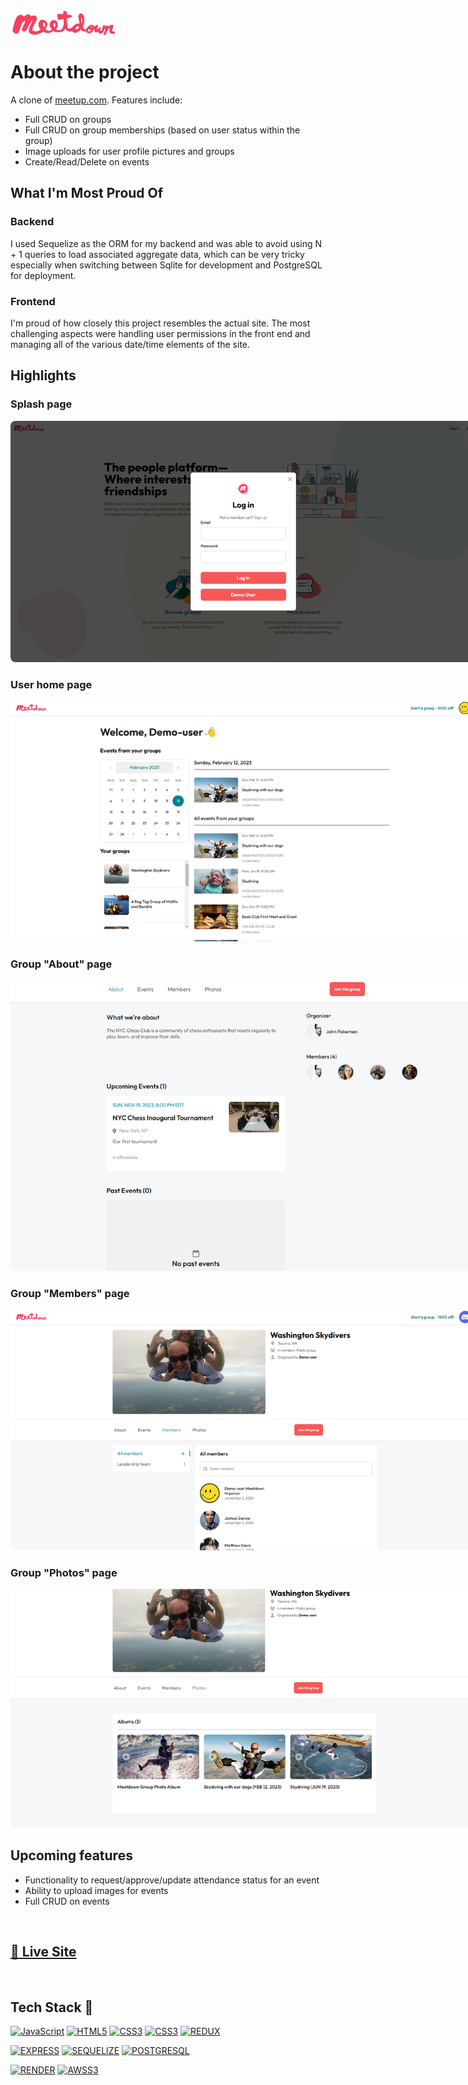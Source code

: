 <img src='meetdown-logo.png' style='height: 40px'/>

<br>

# About the project

A clone of [meetup.com](https://www.meetup.com/). Features include:

- Full CRUD on groups
- Full CRUD on group memberships (based on user status within the group)
- Image uploads for user profile pictures and groups
- Create/Read/Delete on events

## What I'm Most Proud Of

### Backend

I used Sequelize as the ORM for my backend and was able to avoid using N + 1 queries to load associated aggregate data, which can be very tricky especially when switching between Sqlite for development and PostgreSQL for deployment.

### Frontend

I'm proud of how closely this project resembles the actual site. The most challenging aspects were handling user permissions in the front end and managing all of the various date/time elements of the site.

## Highlights

### Splash page

<img src='./readme-images/splash.png' style='border-radius: 8px; max-width: 750px'>

### User home page

<img src='./readme-images/home-page.png' style='border-radius: 8px; max-width: 750px'>

### Group "About" page

<img src='./readme-images/group-about.png' style='border-radius: 8px; max-width: 750px'>

### Group "Members" page

<img src='./readme-images/group-page.png' style='border-radius: 8px; max-width: 750px'>

### Group "Photos" page

<img src='./readme-images/group-photos.png' style='border-radius: 8px; max-width: 750px'>

## Upcoming features

- Functionality to request/approve/update attendance status for an event
- Ability to upload images for events
- Full CRUD on events

<br>

## [🔗 Live Site](https://meetdown.onrender.com/)

<br>

## Tech Stack 🥞

[![JavaScript](https://img.shields.io/badge/JavaScript-000000.svg?&style=for-the-badge&logo=javascript)](https://developer.mozilla.org/en-US/docs/Web/JavaScript)
[![HTML5](https://img.shields.io/badge/html-000000.svg?&style=for-the-badge&logo=html5)](https://developer.mozilla.org/en-US/docs/Web/HTML)
[![CSS3](https://img.shields.io/badge/css-000000.svg?&style=for-the-badge&logo=css3)](https://developer.mozilla.org/en-US/docs/Web/css)
[![CSS3](https://img.shields.io/badge/react-000000.svg?&style=for-the-badge&logo=react)](https://reactjs.org/)
[![REDUX](https://img.shields.io/badge/redux-000000.svg?&style=for-the-badge&logo=redux)](https://redux.js.org/)

[![EXPRESS](https://img.shields.io/badge/express.js-000000.svg?&style=for-the-badge&logo=express)](https://expressjs.com/)
[![SEQUELIZE](https://img.shields.io/badge/sequelize-000000.svg?&style=for-the-badge&logo=sequelize)](https://sequelize.org/)
[![POSTGRESQL](https://img.shields.io/badge/postgresql-000000.svg?&style=for-the-badge&logo=postgresql)](https://www.postgresql.org/)

[![RENDER](https://img.shields.io/badge/render-000000.svg?&style=for-the-badge&logo=render)](https://www.render.com/)
[![AWSS3](https://img.shields.io/badge/amazon%20s3-000000.svg?&style=for-the-badge&logo=amazons3)](https://aws.amazon.com/pm/serv-s3/?trk=fecf68c9-3874-4ae2-a7ed-72b6d19c8034&sc_channel=ps&s_kwcid=AL!4422!3!536452728638!e!!g!!aws%20s3&ef_id=CjwKCAiA2rOeBhAsEiwA2Pl7Q6Zfh1RxX9qRTYsnbgE54_VrB3J2URKpsGLTGCGimZk9gYKtgiEfvhoCsmQQAvD_BwE:G:s&s_kwcid=AL!4422!3!536452728638!e!!g!!aws%20s3)
